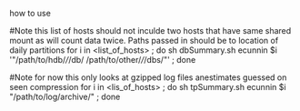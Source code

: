 how to use

#Note this list of hosts should not inculde two hosts that have same shared mount as will count data twice. Paths passed in should be to location of daily partitions
for i in <list_of_hosts> ; do sh dbSummary.sh ecunnin $i '\"/path/to/hdb/*/*/db/ /path/to/other/*/*/dbs/\"' ; done

#Note for now this only looks at gzipped log files anestimates guessed on seen compression 
for i in <lis_of_hosts> ; do sh tpSummary.sh ecunnin $i "/path/to/log/archive/" ; done
